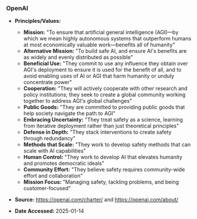 ### OpenAI

- **Principles/Values:**
  - **Mission:** "To ensure that artificial general intelligence (AGI)—by which we mean highly autonomous systems that outperform humans at most economically valuable work—benefits all of humanity"
  - **Alternative Mission:** "To build safe AI, and ensure AI's benefits are as widely and evenly distributed as possible"
  - **Beneficial Use:** "They commit to use any influence they obtain over AGI's deployment to ensure it is used for the benefit of all, and to avoid enabling uses of AI or AGI that harm humanity or unduly concentrate power"
  - **Cooperation:** "They will actively cooperate with other research and policy institutions; they seek to create a global community working together to address AGI's global challenges"
  - **Public Goods:** "They are committed to providing public goods that help society navigate the path to AGI"
  - **Embracing Uncertainty:** "They treat safety as a science, learning from iterative deployment rather than just theoretical principles"
  - **Defense in Depth:** "They stack interventions to create safety through redundancy"
  - **Methods that Scale:** "They work to develop safety methods that can scale with AI capabilities"
  - **Human Control:** "They work to develop AI that elevates humanity and promotes democratic ideals"
  - **Community Effort:** "They believe safety requires community-wide effort and collaboration"
  - **Mission Focus:** "Managing safety, tackling problems, and being customer-focused"

- **Source:** https://openai.com/charter/ and https://openai.com/about/
- **Date Accessed:** 2025-01-14